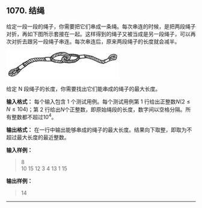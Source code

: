 ﻿## 1070. 结绳
给定一段一段的绳子，你需要把它们串成一条绳。每次串连的时候，是把两段绳子对折，再如下图所示套接在一起。这样得到的绳子又被当成是另一段绳子，可以再次对折去跟另一段绳子串连。每次串连后，原来两段绳子的长度就会减半。

![rope.jpg](/images/Basic1070.jpg)

给定 N 段绳子的长度，你需要找出它们能串成的绳子的最大长度。

**输入格式：**
每个输入包含 1 个测试用例。每个测试用例第 1 行给出正整数$N$($2≤N≤10^​4$)；第 2 行给出$N$个正整数，即原始绳段的长度，数字间以空格分隔。所有整数都不超过$10^4$。

**输出格式：**
在一行中输出能够串成的绳子的最大长度。结果向下取整，即取为不超过最大长度的最近整数。

**输入样例：**
>8  
10 15 12 3 4 13 1 15  

**输出样例：**
>14  

---
```c

```